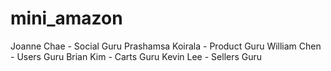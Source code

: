 # mini_amazon

Joanne Chae - Social Guru
Prashamsa Koirala - Product Guru
William Chen - Users Guru
Brian Kim - Carts Guru
Kevin Lee - Sellers Guru
